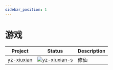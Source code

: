 ```yaml
---
sidebar_position: 1
---
```


# 游戏

| Project      | Status                          | Description |
| ------------ | ------------------------------- | ----------- |
| [yz-xiuxian] | [![yz-xiuxian-s]][yz-xiuxian-p] | 修仙        |

[yz-xiuxian]: https://github.com/lemonade-lab/xiuxian-plugin
[yz-xiuxian-s]: https://img.shields.io/npm/v/yz-xiuxian.svg
[yz-xiuxian-p]: https://www.npmjs.com/package/yz-xiuxian
